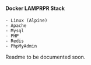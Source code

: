 #### Docker LAMPRPR Stack

```
- Linux (Alpine)
- Apache
- Mysql
- PHP
- Redis
- PhpMyAdmin
```

Readme to be documented soon.